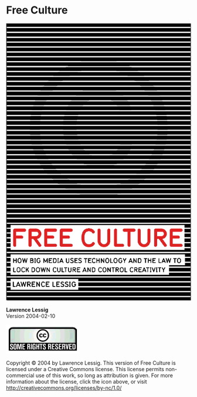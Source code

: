 # Free Culture

![Free Culture Cover](../assets/cover.png)

**Lawrence Lessig**  
Version 2004-02-10

![CC BY-NC v1.0](../assets/cc.png)

Copyright © 2004 by Lawrence Lessig. This version of Free Culture is licensed under a Creative Commons license. This license permits non-commercial use of this work, so long as attribution is given. For more information about the license, click the icon above, or visit <http://creativecommons.org/licenses/by-nc/1.0/>
